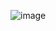 ![image](https://user-images.githubusercontent.com/8194807/179481676-1d45df65-f5ec-4dc2-b46e-e3584228c0d3.png)
